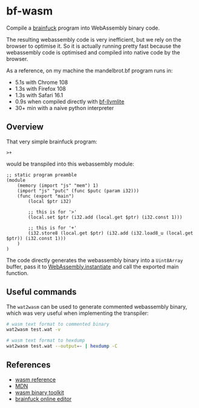 # bf-wasm

Compile a [brainfuck](https://en.wikipedia.org/wiki/Brainfuck) program into WebAssembly binary code.

The resulting webassembly code is very inefficient, but we rely on the browser to optimise it.
So it is actually running pretty fast because the webassembly code is optimised and compiled into native code by the browser.

As a reference, on my machine the mandelbrot.bf program runs in:

- 5.1s with Chrome 108
- 1.3s with Firefox 108
- 1.3s with Safari 16.1
- 0.9s when compiled directly with [bf-llvmlite](https://github.com/jrouviere/bf-llvmlite)
- 30+ min with a naive python interpreter

## Overview

That very simple brainfuck program:

```bf
>+
```

would be transpiled into this webassembly module:

```wat
;; static program preamble
(module
    (memory (import "js" "mem") 1)
    (import "js" "putc" (func $putc (param i32)))
    (func (export "main")
        (local $ptr i32)

        ;; this is for '>'
        (local.set $ptr (i32.add (local.get $ptr) (i32.const 1)))

        ;; this is for '+'
        (i32.store8 (local.get $ptr) (i32.add (i32.load8_u (local.get $ptr)) (i32.const 1)))
    )
)
```

The code directly generates the webassembly binary into a `Uint8Array` buffer, pass it to [WebAssembly.instantiate](https://developer.mozilla.org/en-US/docs/WebAssembly/JavaScript_interface/instantiate) and call the exported main function.

## Useful commands

The `wat2wasm` can be used to generate commented webassembly binary, which was very useful when implementing the transpiler:

```sh
# wasm text format to commented binary
wat2wasm test.wat -v

# wasm text format to hexdump
wat2wasm test.wat --output=- | hexdump -C
```

## References

- [wasm reference](https://webassembly.github.io/spec/core/syntax/instructions.html#syntax-instr-control)
- [MDN](https://developer.mozilla.org/en-US/docs/WebAssembly/Reference/Variables)
- [wasm binary toolkit](https://github.com/WebAssembly/wabt)
- [brainfuck online editor](https://copy.sh/brainfuck/)